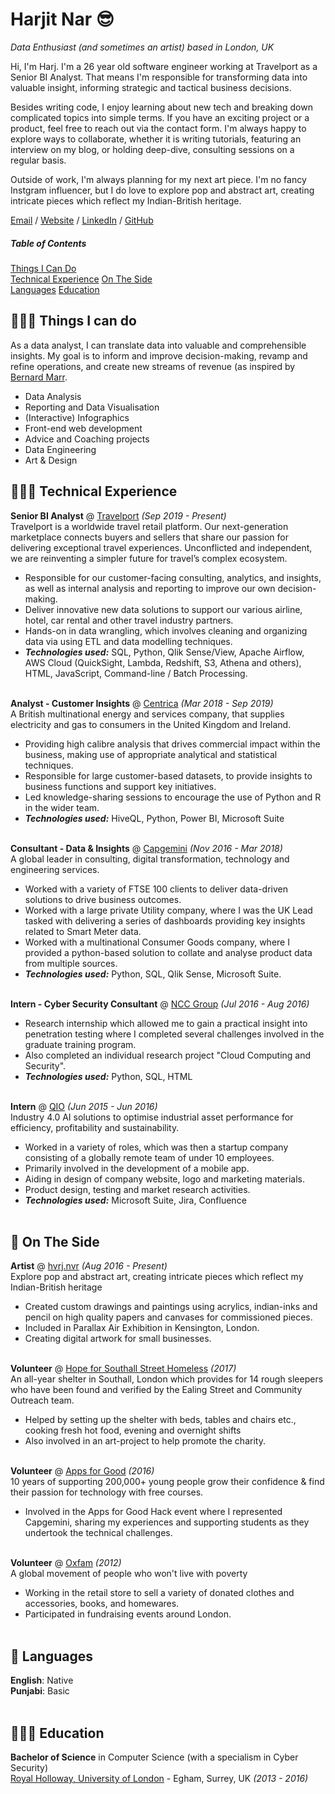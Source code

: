 # Harjit Nar 😎

_Data Enthusiast (and sometimes an artist) based in London, UK_ <br>

Hi, I'm Harj. I'm a 26 year old software engineer working at Travelport as a Senior BI Analyst. That means I'm responsible for transforming data into valuable insight, informing strategic and tactical business decisions.

Besides writing code, I enjoy learning about new tech and breaking down complicated topics into simple terms. If you have an exciting project or a product, feel free to reach out via the contact form. I'm always happy to explore ways to collaborate, whether it is writing tutorials, featuring an interview on my blog, or holding deep-dive, consulting sessions on a regular basis.

Outside of work, I'm always planning for my next art piece. I'm no fancy Instgram influencer, but I do love to explore pop and abstract art, creating intricate pieces which reflect my Indian-British heritage.


[Email](mailto:harjnar@gmail.com) / [Website](https://harjitnar.com/) / [LinkedIn](https://www.linkedin.com/in/har05/) / [GitHub](https://github.com/harj05/)

##### Table of Contents  
[Things I Can Do](#thingsIcando)  
[Technical Experience](#technicalExperience)
[On The Side](#OnTheSide)  
[Languages](#Languages) 
[Education](#Education) 


<a name="thingsIcando"/>

## 👨🏻‍💻 Things I can do

As a data analyst, I can translate data into valuable and comprehensible insights. My goal is to inform and improve decision-making, revamp and refine operations, and create new streams of revenue (as inspired by [Bernard Marr](https://bernardmarr.com/).

  - Data Analysis 
  - Reporting and Data Visualisation 
  - (Interactive) Infographics 
  - Front-end web development 
  - Advice and Coaching projects 
  - Data Engineering
  - Art & Design



<a name="technicalExperience"/>

## 👩🏼‍💻 Technical Experience

**Senior BI Analyst** @ [Travelport](https://travelport.com) _(Sep 2019 - Present)_ <br>
Travelport is a worldwide travel retail platform. Our next-generation marketplace connects buyers and sellers that share our passion for delivering exceptional travel experiences. Unconflicted and independent, we are reinventing a simpler future for travel’s complex ecosystem.
  - Responsible for our customer-facing consulting, analytics, and insights, as well as internal analysis and reporting to improve our own decision-making.
  - Deliver innovative new data solutions to support our various airline, hotel, car rental and other travel industry partners.
  - Hands-on in data wrangling, which involves cleaning and organizing data via using ETL and data modelling techniques.
  - **_Technologies used:_** SQL, Python, Qlik Sense/View, Apache Airflow, AWS Cloud (QuickSight, Lambda, Redshift, S3, Athena and others), HTML, JavaScript, Command-line / Batch Processing.
<br><br>

**Analyst - Customer Insights** @ [Centrica](http://centrica.com/) _(Mar 2018 - Sep 2019)_ <br>
A British multinational energy and services company, that supplies electricity and gas to consumers in the United Kingdom and Ireland.
  - Providing high calibre analysis that drives commercial impact within the business, making use of appropriate analytical and statistical techniques.
  - Responsible for large customer-based datasets, to provide insights to business functions and support key initiatives. 
  - Led knowledge-sharing sessions to encourage the use of Python and R in the wider team. 
  - **_Technologies used:_** HiveQL, Python, Power BI, Microsoft Suite
    <br><br>

**Consultant - Data & Insights** @ [Capgemini](https://www.capgemini.com) _(Nov 2016 - Mar 2018)_ <br>
A global leader in consulting, digital transformation, technology and engineering services.
  - Worked with a variety of FTSE 100 clients to deliver data-driven solutions to drive business outcomes. 
  - Worked with a large private Utility company, where I was the UK Lead tasked with delivering a series of dashboards providing key insights related to Smart Meter data. 
  - Worked with a multinational Consumer Goods company, where I provided a python-based solution to collate and analyse product data from multiple sources.
  - **_Technologies used:_** Python, SQL, Qlik Sense, Microsoft Suite. 
  <br><br>
  
**Intern - Cyber Security Consultant** @ [NCC Group](https://qio.ai/) _(Jul 2016 - Aug 2016)_ <br>
  - Research internship which allowed me to gain a practical insight into penetration testing where I completed several challenges involved in the graduate training program.
  - Also completed an individual research project "Cloud Computing and Security".
  - **_Technologies used:_** Python, SQL, HTML
  <br><br>    
  
**Intern** @ [QIO](https://qio.ai/) _(Jun 2015 - Jun 2016)_ <br>
Industry 4.0 AI solutions to optimise industrial asset performance for efficiency, profitability and sustainability.
  - Worked in a variety of roles, which was then a startup company consisting of a globally remote team of under 10 employees. 
  - Primarily involved in the development of a mobile app.
  - Aiding in design of company website, logo and marketing materials.
  - Product design, testing and market research activities.
  - **_Technologies used:_** Microsoft Suite, Jira, Confluence
  <br><br>

<a name="OnTheSide"/>

## 📌 On The Side

**Artist** @ [hvrj.nvr](https://www.instagram.com/hvrj.nvr/) _(Aug 2016 - Present)_<br>
Explore pop and abstract art, creating intricate pieces which reflect my Indian-British heritage
  - Created custom drawings and paintings using acrylics, indian-inks and pencil on high quality papers and canvases for commissioned pieces. 
  - Included in Parallax Air Exhibition in Kensington, London.
  - Creating digital artwork for small businesses.
  <br><br>

**Volunteer** @ [Hope for Southall Street Homeless](http://www.hssh.org.uk/) _(2017)_<br>
An all-year shelter in Southall, London which provides for 14 rough sleepers who have been found and verified by the Ealing Street and Community Outreach team.
  - Helped by setting up the shelter with beds, tables and chairs etc., cooking fresh hot food, evening and overnight shifts
  - Also involved in an art-project to help promote the charity.
  <br><br>

**Volunteer** @ [Apps for Good](https://www.appsforgood.org/) _(2016)_<br>
10 years of supporting 200,000+ young people grow their confidence & find their passion for technology with free courses.
  - Involved in the Apps for Good Hack event where I represented Capgemini, sharing my experiences and supporting students as they undertook the technical challenges.
  <br><br>
  
**Volunteer** @ [Oxfam](https://www.oxfam.org.uk/) _(2012)_ <br>
A global movement of people who won't live with poverty
  - Working in the retail store to sell a variety of donated clothes and accessories, books, and homewares.
  - Participated in fundraising events around London. 
  <br><br>

<a name="Languages"/>

## 💬 Languages

**English**: Native <br>
**Punjabi**: Basic
<br><br>

<a name="Education"/>

## 👩🏼‍🎓 Education

**Bachelor of Science** in Computer Science (with a specialism in Cyber Security) <br>
[Royal Holloway, University of London](https://www.royalholloway.ac.uk/) - Egham, Surrey, UK _(2013 - 2016)_
